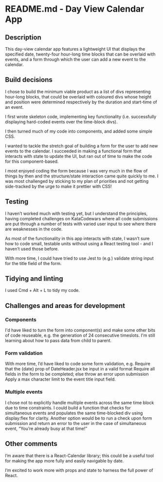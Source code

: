 # README.md - Day View Calendar App

## Description

This day-view calendar app features a lightweight UI that displays the specified date, twenty-four hour-long time blocks that can be overlaid with events, and a form through which the user can add a new event to the calendar.

## Build decisions

I chose to build the minimum viable product as a list of divs representing hour-long blocks, that could be overlaid with coloured divs whose height and position were determined respectively by the duration and start-time of an event.

I first wrote skeleton code, implementing key functionality (i.e. successfully displaying hard-coded events over the time-block divs).

I then turned much of my code into components, and added some simple CSS.

I wanted to tackle the stretch goal of building a form for the user to add new events to the calendar. I succeeded in making a functional form that interacts with state to update the UI, but ran out of time to make the code for this component-based.

I most enjoyed coding the form because I was very much in the flow of things by then and the structure/state interaction came quite quickly to me. I was most challenged by sticking to my plan of priorities and not getting side-tracked by the urge to make it prettier with CSS!


## Testing

I haven’t worked much with testing yet, but I understand the principles, having completed challenges on KataCodewars where all code submissions are put through a number of tests with varied user input to see where there are weaknesses in the code.

As most of the functionality in this app interacts with state, I wasn’t sure how to code small, testable units without using a React testing tool - and I haven’t used those before.

With more time, I could have tried to use Jest to (e.g.) validate string input for the title field of the form.

## Tidying and linting

I used Cmd + Alt + L to tidy my code.

## Challenges and areas for development

### Components
I'd have liked to turn the form into component(s) and make some other bits of code reuseable, e.g. the generation of 24 consecutive timeslots. I'm still learning about how to pass data from child to parent.

### Form validation
With more time, I’d have liked to code some form validation, e.g.
Require that the {date} prop of DateHeader.jsx be input in a valid format
Require all fields in the form to be completed; else throw an error upon submission
Apply a max character limit to the event title input field.

### Multiple events 
I chose not to explicitly handle multiple events across the same time block due to time constraints.
I could build a function that checks for simultaneous events and populates the same time-blocked div using display:flex for clarity. Another option would be to run a check upon form submission and return an error to the user in the case of simultaneous event, “You’re already busy at that time!”

## Other comments

I’m aware that there is a React-Calendar library; this could be a useful tool for making the app more fully and easily navigable by date.

I’m excited to work more with props and state to harness the full power of React.

